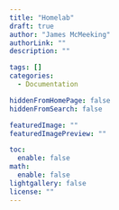 ```yaml
---
title: "Homelab"
draft: true
author: "James McMeeking"
authorLink: ""
description: ""

tags: []
categories:
  - Documentation

hiddenFromHomePage: false
hiddenFromSearch: false

featuredImage: ""
featuredImagePreview: ""

toc:
  enable: false
math:
  enable: false
lightgallery: false
license: ""
---
```

